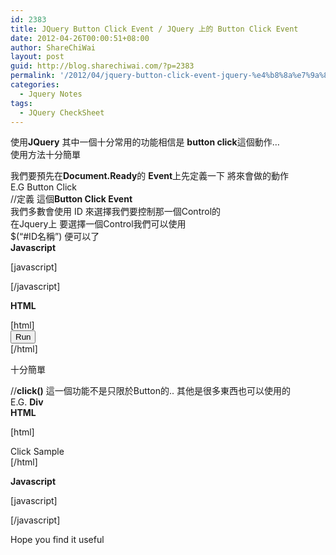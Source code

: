 ```yaml
---
id: 2383
title: JQuery Button Click Event / JQuery 上的 Button Click Event
date: 2012-04-26T00:00:51+08:00
author: ShareChiWai
layout: post
guid: http://blog.sharechiwai.com/?p=2383
permalink: '/2012/04/jquery-button-click-event-jquery-%e4%b8%8a%e7%9a%84-button-click-event/'
categories:
  - Jquery Notes
tags:
  - JQuery CheckSheet
---
```

使用**JQuery** 其中一個十分常用的功能相信是 **button click**這個動作&#8230;  
使用方法十分簡單

我們要預先在**Document.Ready**的 **Event**上先定義一下 將來會做的動作  
E.G Button Click  
//定義 這個**Button Click Event**  
我們多數會使用 ID 來選擇我們要控制那一個Control的  
在Jquery上 要選擇一個Control我們可以使用  
$(&#8220;#ID名稱&#8221;) 便可以了  
**Javascript**

[javascript]  
<script type="text/javascript">  
$(document).ready(function () {

//以下定義了當 按鈕 "btn_Run", 有人Click的時候便彈出一個Hello ShareChiWai的MessageE.G.  
$("#btn_Run").click(function(){  
alert("Hello! ShareChiWai.");  
});

});  
</script>  
[/javascript]

**HTML**

[html]  
<input type="button" id="btn_Run" value="Run"/>  
[/html]

十分簡單

//**click()** 這一個功能不是只限於Button的.. 其他是很多東西也可以使用的  
E.G. **Div**  
**HTML**

[html]  
<div id="div_ClickSample">  
Click Sample  
</div>  
[/html]

**Javascript**

[javascript]  
<script type="text/javascript">  
$(document).ready(function () {

$("#div_ClickSample").click(function(){  
alert("Hello! You Just Clicked on a Div");  
});

});  
</script>  
[/javascript]

Hope you find it useful